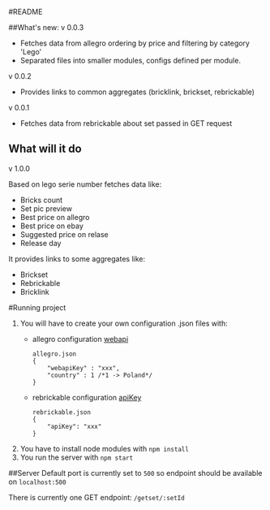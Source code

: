 #README

##What's new:
v 0.0.3
- Fetches data from allegro ordering by price and filtering by category 'Lego'
- Separated files into smaller modules, configs defined per module.

v 0.0.2
- Provides links to common aggregates (bricklink, brickset, rebrickable)

v 0.0.1
- Fetches data from rebrickable about set passed in GET request

## What will it do

v 1.0.0

Based on lego serie number fetches data like:
- Bricks count
- Set pic preview
- Best price on allegro
- Best price on ebay
- Suggested price on relase
- Release day

It provides links to some aggregates like:
- Brickset
- Rebrickable
- Bricklink

#Running project

1. You will have to create your own configuration .json files with:
    - allegro configuration [webapi](http://allegro.pl/webapi)
    
        ```
        allegro.json
        {
            "webapiKey" : "xxx",
            "country" : 1 /*1 -> Poland*/
        }
        ```
    - rebrickable configuration [apiKey](http://rebrickable.com/api/)
    
        ```
        rebrickable.json
        {
            "apiKey": "xxx"
        }
        ```
2. You have to install node modules with `npm install`
3. You run the server with `npm start`

##Server
Default port is currently set to `500` so endpoint should be available on `localhost:500`

There is currently one GET endpoint: `/getset/:setId`

    
